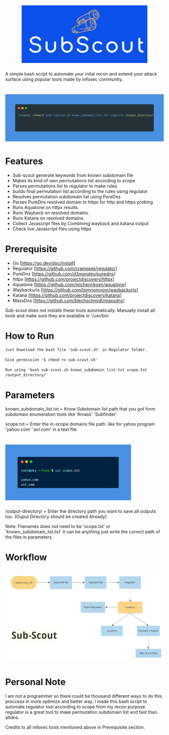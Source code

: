 <h1 align="center">
  <img src="https://github.com/0xAkashsky/sub-scout/blob/main/static/sub-scout-logo1.png" alt="sub-scout" width="400px"></a>
  <br>
</h1>

A simple bash script to automate your inital recon and extend your attack surface using popular tools made by infosec community.

<h1 align="center">
  <img src="https://github.com/0xAkashsky/sub-scout/blob/main/static/carbon.png" alt="sub-scout" width="700px"></a>
  <br>
</h1>

# Features

 - Sub-scout generate keywords from known subdomain file 
 - Makes its kind of own permutations list according to scope
 - Parses permutations list to regulator to make rules
 - builds final permutation list according to the rules using regulator
 - Resolves permutation subdomain list using PureDns
 - Parses PureDns resolved domain to httpx for http and https probing
 - Runs Aquatone on httpx results.
 - Runs Wayback on resolved domains.
 - Runs Katana on resolved domains.
 - Collect Javascript files by Combining wayback and katana output
 - Check live Javascript files using httpx

# Prerequisite
 - Go [https://go.dev/doc/install]
 - Regulator [https://github.com/cramppet/regulator]
 - PureDns   [https://github.com/d3mondev/puredns]
 - httpx     [https://github.com/projectdiscovery/httpx]
 - Aquatone  [https://github.com/michenriksen/aquatone]
 - Waybackurls [https://github.com/tomnomnom/waybackurls]
 - Katana    [https://github.com/projectdiscovery/katana]
 - MassDns   [https://github.com/blechschmidt/massdns]

Sub-scout does not installs these tools automatically. Manually install all tools and make sure they are available in '/usr/bin'

# How to Run
```
Just Download the bash file 'sub-scout.sh' in Regulator folder.

Give permission '$ chmod +x sub-scout.sh'

Run using 'bash sub-scout.sh known_subdomain_list.txt scope.txt /output_directory/'
```

# Parameters

known_subdomain_list.txt = Know Subdomain list path that you got form subdomain enumeration tools like 'Amass' 'Subfinder'

scope.txt = Enter the in-scope domains file path. like for yahoo program 'yahoo.com' 'aol.com' in a text file.
<h1 align="left">
  <img src="https://github.com/0xAkashsky/sub-scout/blob/main/static/scope-example.png" alt="sub-scout" width="400px"></a>
  <br>
</h1>

/output-directory/ = Enter the directory path you want to save all outputs too. (Ouput Directory should be created Already) 

Note: Filenames does not need to be 'scope.txt' or  'known_subdomain_list.txt' it can be anything just write the correct path of the files in parameters.

# Workflow
<h1 align="left">
  <img src="https://github.com/0xAkashsky/sub-scout/raw/main/static/workflow.jpg" alt="sub-scout" width="600px"></a>
  <br>
</h1>

# Personal Note

I am not a programmer so there could be thousand different ways to do this proccess in more optimize and better way. I made this bash script to automate regulator tool according to scope from my recon purpose. regulator is a great tool to make permutation subdomain list and fast than altdns. 

Credits to all infosec tools mentioned above in Prerequisite section.
